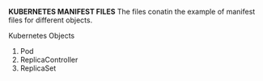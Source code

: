 **KUBERNETES MANIFEST FILES**
The files conatin the example of manifest files for different objects.

Kubernetes Objects 
  1. Pod
  2. ReplicaController
  3. ReplicaSet
